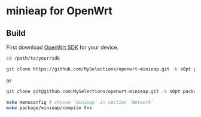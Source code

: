 # minieap for OpenWrt

## Build

First download [OpenWrt SDK](https://downloads.openwrt.org/) for your device.

```sh
cd /path/to/your/sdk
```
```sh
git clone https://github.com/MySelections/openwrt-minieap.git -b s0pt package/minieap
```
or 
```sh
git clone git@github.com:MySelections/openwrt-minieap.git -b s0pt package/minieap
```
```sh
make menuconfig # choose `minieap` in section `Network`
make package/minieap/compile V=s
```
